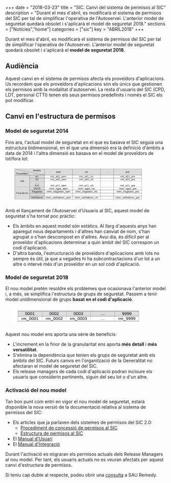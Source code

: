 +++
date        = "2018-03-23"
title       = "SIC. Canvi del sistema de permisos al SIC"
description = "Durant el mes d'abril, es modificarà el sistema de permisos del SIC per tal de simplificar l'operativa de l'Autoservei. L'anterior model de seguretat quedarà obsolet i s'aplicarà el model de seguretat 2018."
sections    = ["Notícies","home"]
categories  = ["sic"]
key         = "ABRIL2018"
+++

Durant el mes d'abril, es modificarà el sistema de permisos del SIC per tal de simplificar l'operativa de l'Autoservei. L'anterior model de seguretat quedarà obsolet i s'aplicarà el **model de seguretat 2018**.

## Audiència

Aquest canvi en el sistema de permisos afecta els proveïdors d'aplicacions. Us recordem que els proveïdors d'aplicacions són els únics que gestionen els permisos amb la modalitat d'autoservei. La resta d'usuaris del SIC (CPD, LDT, personal CTTI) tenen els seus permisos predefinits i només el SIC els pot modificar.

## Canvi en l'estructura de permisos

### Model de seguretat 2014

Fins ara, l'actual model de seguretat en el que es basava el SIC seguia una estructura bidimensional, en el que una dimensió era la definició d'àmbits a data de 2014 i l'altra dimensió es basava en el model de proveïdors de lot/fora lot:

<div style="width:90%;margin:5px auto;"><img style="width: 90%; height: auto" src="/images/news/SIC-model-seguretat-2014.png" alt="Model de seguretat definit el 2014" title="Model de seguretat definit el 2014"></img></div>

Amb el llançament de l'Autoservei d'Usuaris al SIC, aquest model de seguretat s'ha tornat poc pràctic:

* Els àmbits en aquest model són estàtics. Al llarg d'aquests anys han aparegut nous departaments i d'altres han canviat de nom, s'han agrupat o s'han descompost en d'altres. Avui dia, és difícil per al proveïdor d'aplicacions determinar a quin àmbit del SIC correspon un codi d'aplicació.
* D'altra banda, l'estructuració de proveïdors d'aplicacions amb lots no sempre és útil, ja que a vegades hi ha subcontractacions d'un lot a un altre o intervé més d'un proveïdor en un sol codi d'aplicació.

### Model de seguretat 2018

El nou model pretén resoldre els problemes que ocasionava l'anterior model i, a més, se simplifica l'estructura de grups de seguretat. Passem a tenir model unidimensional de grups **basat en el codi d'aplicació**.

<div style="width:90%;max-width: 800px;margin:5px auto;"><img style="width: 90%;height: auto" src="/images/news/SIC-model-seguretat-2018.png" alt="Nou model de seguretat (2018)" title="Nou model de seguretat (2018)"></img></div>

Aquest nou model ens aporta una sèrie de beneficis:

* L'increment en la finor de la granularitat ens aporta **més detall** i **més versatilitat**.
* S'elimina la dependència que tenien els grups de seguretat amb els àmbits del SIC. Futurs canvis en l'organització de la Generalitat no afectaran el model de seguretat del SIC.
* Els release managers de cada codi d'aplicació podran incloure els usuaris que considerin pertinents, siguin del seu lot o d'un altre.

### Activació del nou model

Tan bon punt com entri en vigor el nou model de seguretat, estarà disponible la nova versió de la documentació relativa al sistema de permisos del SIC:

* Els articles que ja parlaven dels sistemes de permisos del SIC 2.0:
	* [Procediment de concessió de permisos al SIC](/noticies/2017-07-18-SIC-Autoservei-usuaris-SIC2.0/)
	* [Estructura de permisos al SIC](/noticies/2017-11-10-SIC-Estructura-permisos-i-Autoservei/)
* El [Manual d'Usuari](/related/sic/2.0/manual-usuari.pdf)
* El [Manual d'Integració](/related/sic/2.0/manual-integracio.pdf)

Durant l'activació es migraran els permisos actuals dels Release Managers al nou model. Per tant, els usuaris actuals no es veuran afectats per aquest canvi d'estructura de permisos.

Si teniu cap dubte al respecte, podeu obrir una [consulta](/howtos/2018-01-howto-obrir-peticions-SIC-a-autoservei-Remedy/#consulta) a SAU Remedy.

